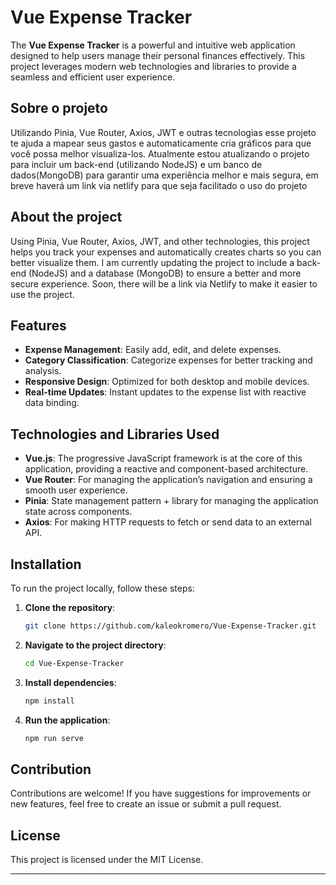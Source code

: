 
# Vue Expense Tracker

The **Vue Expense Tracker** is a powerful and intuitive web application designed to help users manage their personal finances effectively. This project leverages modern web technologies and libraries to provide a seamless and efficient user experience.

## Sobre o projeto
Utilizando Pinia, Vue Router, Axios, JWT e outras tecnologias esse projeto te ajuda a mapear seus gastos e automaticamente cria gráficos para que você possa melhor visualiza-los. Atualmente estou atualizando o projeto para incluir um back-end (utilizando NodeJS) e um banco de dados(MongoDB) para garantir uma experiência melhor e mais segura, em breve haverá um link via netlify para que seja facilitado o uso do projeto

## About the project
Using Pinia, Vue Router, Axios, JWT, and other technologies, this project helps you track your expenses and automatically creates charts so you can better visualize them. I am currently updating the project to include a back-end (NodeJS) and a database (MongoDB) to ensure a better and more secure experience. Soon, there will be a link via Netlify to make it easier to use the project.

## Features

- **Expense Management**: Easily add, edit, and delete expenses.
- **Category Classification**: Categorize expenses for better tracking and analysis.
- **Responsive Design**: Optimized for both desktop and mobile devices.
- **Real-time Updates**: Instant updates to the expense list with reactive data binding.

## Technologies and Libraries Used

- **Vue.js**: The progressive JavaScript framework is at the core of this application, providing a reactive and component-based architecture.
- **Vue Router**: For managing the application’s navigation and ensuring a smooth user experience.
- **Pinia**: State management pattern + library for managing the application state across components.
- **Axios**: For making HTTP requests to fetch or send data to an external API.

## Installation

To run the project locally, follow these steps:

1. **Clone the repository**:
    ```bash
    git clone https://github.com/kaleokromero/Vue-Expense-Tracker.git
    ```

2. **Navigate to the project directory**:
    ```bash
    cd Vue-Expense-Tracker
    ```

3. **Install dependencies**:
    ```bash
    npm install
    ```

4. **Run the application**:
    ```bash
    npm run serve
    ```

## Contribution

Contributions are welcome! If you have suggestions for improvements or new features, feel free to create an issue or submit a pull request.

## License

This project is licensed under the MIT License.

---
